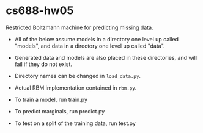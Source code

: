 cs688-hw05
==========

Restricted Boltzmann machine for predicting missing data.

* All of the below assume models in a directory one level up called "models", and data in a directory one level up called "data".

* Generated data and models are also placed in these directories, and will fail if they do not exist.

* Directory names can be changed in `load_data.py`.

* Actual RBM implementation contained in `rbm.py`.

* To train a model, run train.py

* To predict marginals, run predict.py

* To test on a split of the training data, run test.py
